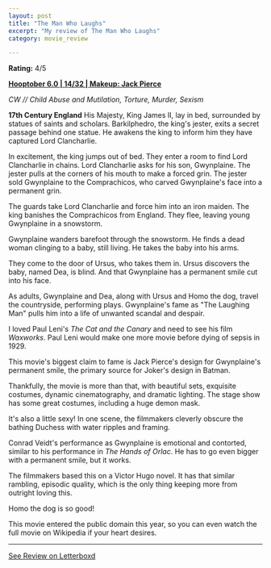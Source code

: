 ```yaml
---
layout: post
title: "The Man Who Laughs"
excerpt: "My review of The Man Who Laughs"
category: movie_review

---
```


**Rating:** 4/5

<b><a href="https://boxd.it/pPVYg/detail" rel="nofollow">Hooptober 6.0 | 14/32 | Makeup: Jack Pierce</a></b>

<i>CW // Child Abuse and Mutilation, Torture, Murder, Sexism</i>

<b>17th Century England</b>
His Majesty, King James II, lay in bed, surrounded by statues of saints and scholars. Barkilphedro, the king's jester, exits a secret passage behind one statue. He awakens the king to inform him they have captured Lord Clancharlie.

In excitement, the king jumps out of bed. They enter a room to find Lord Clancharlie in chains. Lord Clancharlie asks for his son, Gwynplaine. The jester pulls at the corners of his mouth to make a forced grin. The jester sold Gwynplaine to the Comprachicos, who carved Gwynplaine's face into a permanent grin.

The guards take Lord Clancharlie and force him into an iron maiden. The king banishes the Comprachicos from England. They flee, leaving young Gwynplaine in a snowstorm.

Gwynplaine wanders barefoot through the snowstorm. He finds a dead woman clinging to a baby, still living. He takes the baby into his arms.

They come to the door of Ursus, who takes them in. Ursus discovers the baby, named Dea, is blind. And that Gwynplaine has a permanent smile cut into his face.

As adults, Gwynplaine and Dea, along with Ursus and Homo the dog, travel the countryside, performing plays. Gwynplaine's fame as "The Laughing Man" pulls him into a life of unwanted scandal and despair.

I loved Paul Leni's <i>The Cat and the Canary</i> and need to see his film <i>Waxworks</i>. Paul Leni would make one more movie before dying of sepsis in 1929.

This movie's biggest claim to fame is Jack Pierce's design for Gwynplaine's permanent smile, the primary source for Joker's design in Batman.

Thankfully, the movie is more than that, with beautiful sets, exquisite costumes, dynamic cinematography, and dramatic lighting. The stage show has some great costumes, including a huge demon mask.

It's also a little sexy! In one scene, the filmmakers cleverly obscure the bathing Duchess with water ripples and framing.

Conrad Veidt's performance as Gwynplaine is emotional and contorted, similar to his performance in <i>The Hands of Orlac</i>. He has to go even bigger with a permanent smile, but it works.

The filmmakers based this on a Victor Hugo novel. It has that similar rambling, episodic quality, which is the only thing keeping more from outright loving this.

Homo the dog is so good!

This movie entered the public domain this year, so you can even watch the full movie on Wikipedia if your heart desires.

<hr>

[See Review on Letterboxd](https://boxd.it/63bv6h)
